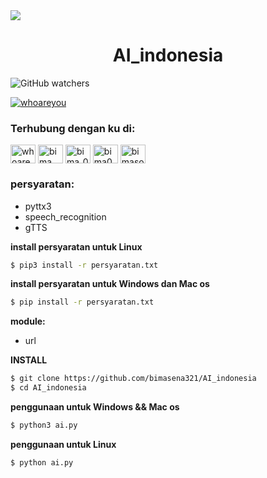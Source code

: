 <img align="center" src="https://asset-a.grid.id/crop/0x0:0x0/x/photo/2021/09/07/1580243466_972_cina-bude-vlad-20210907083136.jpg">
<h1 align="center">AI_indonesia</h1>
<img alt="GitHub watchers" src="https://img.shields.io/github/watchers/bimasena321/bot-v1?label=dilihat&style=social">
<p align="left"> <a href="https://twitter.com/whoareyou" target="blank"><img src="https://img.shields.io/twitter/follow/whoareyou?logo=twitter&style=for-the-badge" alt="whoareyou" /></a> </p>
<h3 align="left">Terhubung dengan ku di:</h3>
<p align="left">
<a href="https://twitter.com/whoareyou" target="blank"><img align="center" src="https://raw.githubusercontent.com/rahuldkjain/github-profile-readme-generator/master/src/images/icons/Social/twitter.svg" alt="whoareyou" height="30" width="40" /></a>
<a href="https://fb.com/bima sena wihartono putra" target="blank"><img align="center" src="https://raw.githubusercontent.com/rahuldkjain/github-profile-readme-generator/master/src/images/icons/Social/facebook.svg" alt="bima sena wihartono putra" height="30" width="40" /></a>
<a href="https://instagram.com/bima_020" target="blank"><img align="center" src="https://raw.githubusercontent.com/rahuldkjain/github-profile-readme-generator/master/src/images/icons/Social/instagram.svg" alt="bima_020" height="30" width="40" /></a>
<a href="https://www.youtube.com/c/bima020" target="blank"><img align="center" src="https://raw.githubusercontent.com/rahuldkjain/github-profile-readme-generator/master/src/images/icons/Social/youtube.svg" alt="bima020" height="30" width="40" /></a>
<a href="https://www.hackerrank.com/bimasopan13" target="blank"><img align="center" src="https://raw.githubusercontent.com/rahuldkjain/github-profile-readme-generator/master/src/images/icons/Social/hackerrank.svg" alt="bimasopan13" height="30" width="40" /></a>
</p>
<h3 align="left">persyaratan:</h3>

 * pyttx3
 * speech_recognition
 * gTTS
  
**install persyaratan untuk Linux**
```bash
$ pip3 install -r persyaratan.txt
```
**install persyaratan untuk Windows dan Mac os**
```bash
$ pip install -r persyaratan.txt
```
    
**module:**
 * url

**INSTALL**
```bash
$ git clone https://github.com/bimasena321/AI_indonesia
$ cd AI_indonesia
```
**penggunaan untuk Windows && Mac os**
```bash
$ python3 ai.py
```
**penggunaan untuk Linux**
```bash
$ python ai.py
```















